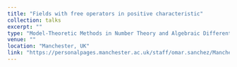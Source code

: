 ```yaml
---
title: "Fields with free operators in positive characteristic"
collection: talks
excerpt: ""
type: "Model-Theoretic Methods in Number Theory and Algebraic Differential Equations"
venue: ""
location: "Manchester, UK"
link: "https://personalpages.manchester.ac.uk/staff/omar.sanchez/Manchester2018"
---
```


